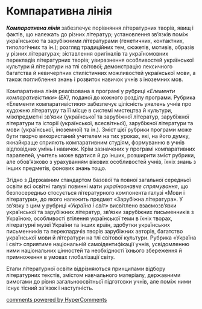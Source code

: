 <div id="hypercomments_widget" class="js-hypercomments-widget invisible"></div>

Компаративна лінія
=============================================

<b><i>Компаративна лінія</i></b> забезпечує порівняння літературних творів, явищ і фактів, що належать до різних літератур; установлення зв’язків поміж українською та зарубіжними літературами (генетичних, контактних, типологічних та ін.); розгляд традиційних тем, сюжетів, мотивів, образів у різних літературах; зіставлення оригіналів та україномовних перекладів літературних творів; увиразнення особливостей української культури й літератури на тлі світової; демонстрацію лексичного багатства й невичерпних стилістичних можливостей української мови, а також поглиблення знань і розвиток навичок учнів з іноземних мов. 

Компаративна лінія реалізована в програмі у рубриці *«Елементи компаративістики» (ЕК)*, поданої до кожного розділу програми. Рубрика «Елементи компаративістики» забезпечує цілісність уявлень учнів про художню літературу та її місце в системі мистецтва й культури, міжпредметні зв’язки (української та зарубіжної літератур, зарубіжної літератури та історії (української, всесвітньої), зарубіжної літератури та мови (української, іноземної) та ін.). Зміст цієї рубрики програми може бути творчо використаний учителем на тих уроках, які, на його думку, якнайкраще сприяють  компаративним студіям, формуванню в учнів відповідних умінь і навичок. Крім зазначених у програмі компаративних паралелей, учитель може вдатися й до інших, розширити зміст рубрики, але обов’язково з урахуванням вікових особливостей учнів, їхніх знань з інших предметів, фонових знань тощо.

Згідно з Державним стандартом базової та повної загальної середньої освіти всі освітні галузі повинні мати *українознавче спрямування*, що безпосередньо стосується літературного компонента галузі «Мови і літератури», до якого належить предмет «Зарубіжна література». У зв’язку з цим у рубриці *«Україна і світ»* висвітлено взаємозв’язки української та зарубіжних літератур, зв’язки зарубіжних письменників з Україною, особливості втілення української теми в їхніх творах, літературні музеї України та інших країн, здобутки українських письменників та перекладачів творів зарубіжних авторів, багатство української мови й літератури на тлі світової культури. Рубрика «Україна і світ» сприятиме національній самоідентифікації учнів, усвідомленню ними національних цінностей та необхідності їхнього збереження й примноження в умовах глобалізації світу.  

Етапи літературної освіти відрізняються принципами відбору літературних текстів, змістом навчального матеріалу, державними вимогами до рівня загальноосвітньої підготовки учнів, але поміж ними існує тісний зв’язок і наступність.  

<div class="js-hypercomments-container">
<a href="http://hypercomments.com" class="hc-link" title="comments widget">comments powered by HyperComments</a>
</div>